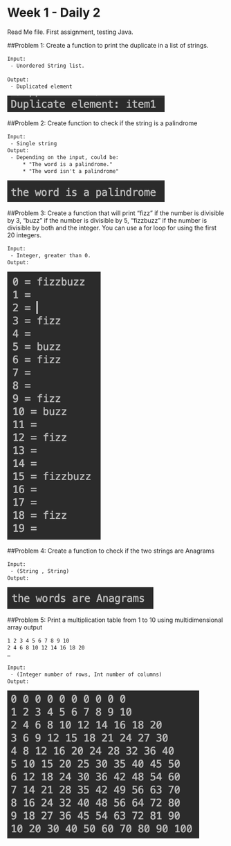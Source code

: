 ﻿# Week 1 - Daily 2

Read Me file.
First assignment, testing Java.

##Problem 1:
Create a function to print the duplicate in a list of strings.
```
Input:
 - Unordered String list.

Output:
 - Duplicated element
```
![alt text][Ejercicio1]

##Problem 2: 
Create function to check if the string is a palindrome
```
Input:
 - Single string 
Output:
 - Depending on the input, could be:
	 * "The word is a palindrome." 
	 * "The word isn't a palindrome"
```
![alt text][Ejercicio2]

##Problem 3: 
Create a function that will print “fizz” if the number is divisible by 3, “buzz” if the number is divisible by 5, “fizzbuzz” if the number is divisible by both and the integer.
You can use a for loop for using the first 20 integers.

```
Input:
 - Integer, greater than 0. 
Output:

```
![alt text][Ejercicio3]

##Problem 4: 
Create a function to check if the two strings are Anagrams
```
Input:
 - (String , String)
Output:

```
![alt text][Ejercicio4]

##Problem 5: 
Print a multiplication table from 1 to 10 using multidimensional array output

	1 2 3 4 5 6 7 8 9 10
	2 4 6 8 10 12 14 16 18 20
	…
```
Input:
 - (Integer number of rows, Int number of columns) 
Output:

```
![alt text][Ejercicio5]

[Ejercicio1]: https://github.com/bCalatayudG/Week1-Daily2/blob/master/img/P1.png "Logo Title Text 2"
[Ejercicio2]: https://github.com/bCalatayudG/Week1-Daily2/blob/master/img/P2.png "Logo Title Text 2"
[Ejercicio3]: https://github.com/bCalatayudG/Week1-Daily2/blob/master/img/P3.png "Logo Title Text 3"
[Ejercicio4]: https://github.com/bCalatayudG/Week1-Daily2/blob/master/img/P4.png "Logo Title Text 4"
[Ejercicio5]: https://github.com/bCalatayudG/Week1-Daily2/blob/master/img/P5.png "Logo Title Text 5"
